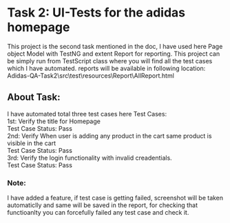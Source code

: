 
<h1> Task 2: UI-Tests for the adidas homepage </h1>

This project is the second task mentioned in the doc, I have used here Page object Model with TestNG and extent Report for reporting. This project can be simply run from TestScript class where you will find all the test cases which I have automated. reports will be available in following location:
Adidas-QA-Task2\src\test\resources\Report\AllReport.html


<h2>About Task:</h2>
 I have automated total three test cases here
Test Cases:<br> 
1st: Verify the title for Homepage<br>
Test Case Status: Pass<br>
2nd: Verify When user is adding any product in the cart same product is visible in the cart<br>
Test Case Status: Pass<br>
3rd: Verify the login functionality with invalid creadentials.<br>
Test Case Status: Pass<br>

<h3>Note:</h3>
I have added a feature, if test case is getting failed, screenshot will be taken automaticlly and same will be saved in the report, for checking that functioanlty you can forcefully failed any test case and check it.
